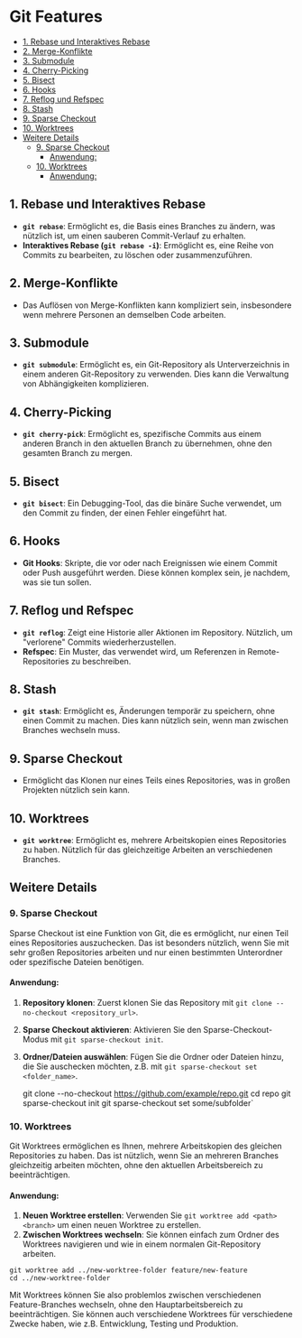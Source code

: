 # Git Features

<!-- @import "[TOC]" {cmd="toc" depthFrom=2 depthTo=6 orderedList=false} -->

<!-- code_chunk_output -->

- [1\. Rebase und Interaktives Rebase](#1-rebase-und-interaktives-rebase)
- [2\. Merge-Konflikte](#2-merge-konflikte)
- [3\. Submodule](#3-submodule)
- [4\. Cherry-Picking](#4-cherry-picking)
- [5\. Bisect](#5-bisect)
- [6\. Hooks](#6-hooks)
- [7\. Reflog und Refspec](#7-reflog-und-refspec)
- [8\. Stash](#8-stash)
- [9\. Sparse Checkout](#9-sparse-checkout)
- [10\. Worktrees](#10-worktrees)
- [Weitere Details](#weitere-details)
  - [9\. Sparse Checkout](#9-sparse-checkout-1)
    - [Anwendung:](#anwendung)
  - [10\. Worktrees](#10-worktrees-1)
    - [Anwendung:](#anwendung-1)

<!-- /code_chunk_output -->

## 1\. Rebase und Interaktives Rebase

- **`git rebase`**: Ermöglicht es, die Basis eines Branches zu ändern, was nützlich ist, um einen sauberen Commit-Verlauf zu erhalten.
- **Interaktives Rebase (`git rebase -i`)**: Ermöglicht es, eine Reihe von Commits zu bearbeiten, zu löschen oder zusammenzuführen.

## 2\. Merge-Konflikte

- Das Auflösen von Merge-Konflikten kann kompliziert sein, insbesondere wenn mehrere Personen an demselben Code arbeiten.

## 3\. Submodule

- **`git submodule`**: Ermöglicht es, ein Git-Repository als Unterverzeichnis in einem anderen Git-Repository zu verwenden. Dies kann die Verwaltung von Abhängigkeiten komplizieren.

## 4\. Cherry-Picking

- **`git cherry-pick`**: Ermöglicht es, spezifische Commits aus einem anderen Branch in den aktuellen Branch zu übernehmen, ohne den gesamten Branch zu mergen.

## 5\. Bisect

- **`git bisect`**: Ein Debugging-Tool, das die binäre Suche verwendet, um den Commit zu finden, der einen Fehler eingeführt hat.

## 6\. Hooks

- **Git Hooks**: Skripte, die vor oder nach Ereignissen wie einem Commit oder Push ausgeführt werden. Diese können komplex sein, je nachdem, was sie tun sollen.

## 7\. Reflog und Refspec

- **`git reflog`**: Zeigt eine Historie aller Aktionen im Repository. Nützlich, um "verlorene" Commits wiederherzustellen.
- **Refspec**: Ein Muster, das verwendet wird, um Referenzen in Remote-Repositories zu beschreiben.

## 8\. Stash

- **`git stash`**: Ermöglicht es, Änderungen temporär zu speichern, ohne einen Commit zu machen. Dies kann nützlich sein, wenn man zwischen Branches wechseln muss.

## 9\. Sparse Checkout

- Ermöglicht das Klonen nur eines Teils eines Repositories, was in großen Projekten nützlich sein kann.

## 10\. Worktrees

- **`git worktree`**: Ermöglicht es, mehrere Arbeitskopien eines Repositories zu haben. Nützlich für das gleichzeitige Arbeiten an verschiedenen Branches.

## Weitere Details

### 9\. Sparse Checkout

Sparse Checkout ist eine Funktion von Git, die es ermöglicht, nur einen Teil eines Repositories auszuchecken. Das ist besonders nützlich, wenn Sie mit sehr großen Repositories arbeiten und nur einen bestimmten Unterordner oder spezifische Dateien benötigen.

#### Anwendung:

1. **Repository klonen**: Zuerst klonen Sie das Repository mit `git clone --no-checkout <repository_url>`.
2. **Sparse Checkout aktivieren**: Aktivieren Sie den Sparse-Checkout-Modus mit `git sparse-checkout init`.
3. **Ordner/Dateien auswählen**: Fügen Sie die Ordner oder Dateien hinzu, die Sie auschecken möchten, z.B. mit `git sparse-checkout set <folder_name>`.

   git clone --no-checkout https://github.com/example/repo.git
   cd repo
   git sparse-checkout init
   git sparse-checkout set some/subfolder`

### 10\. Worktrees

Git Worktrees ermöglichen es Ihnen, mehrere Arbeitskopien des gleichen Repositories zu haben. Das ist nützlich, wenn Sie an mehreren Branches gleichzeitig arbeiten möchten, ohne den aktuellen Arbeitsbereich zu beeinträchtigen.

#### Anwendung:

1. **Neuen Worktree erstellen**: Verwenden Sie `git worktree add <path> <branch>` um einen neuen Worktree zu erstellen.
2. **Zwischen Worktrees wechseln**: Sie können einfach zum Ordner des Worktrees navigieren und wie in einem normalen Git-Repository arbeiten.

```shell
git worktree add ../new-worktree-folder feature/new-feature
cd ../new-worktree-folder
```

Mit Worktrees können Sie also problemlos zwischen verschiedenen Feature-Branches wechseln, ohne den Hauptarbeitsbereich zu beeinträchtigen. Sie können auch verschiedene Worktrees für verschiedene Zwecke haben, wie z.B. Entwicklung, Testing und Produktion.
